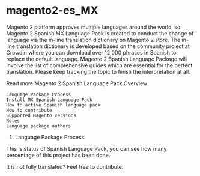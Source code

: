 # magento2-es_MX

Magento 2 platform approves multiple languages around the world, so Magento 2 Spanish MX Language Pack is created to conduct the change of language via the in-line translation dictionary on Magento 2 store. The in-line translation dictionary is developed based on the community project at Crowdin where you can download over 12,000 phrases in Spanish to replace the default language. Magento 2 Spanish Language Package will involve the list of comprehensive guides which are essential for the perfect translation. Please keep tracking the topic to finish the interpretation at all.

Read more Magento 2 Spanish Language Pack
Overview

    Language Package Process
    Install MX Spanish Language Pack
    How to active Spanish language pack
    How to contribute
    Supported Magento versions
    Notes
    Language package authors

1. Language Package Process

This is status of Spanish Language Pack, you can see how many percentage of this project has been done.

It is not fully translated? Feel free to contribute:
